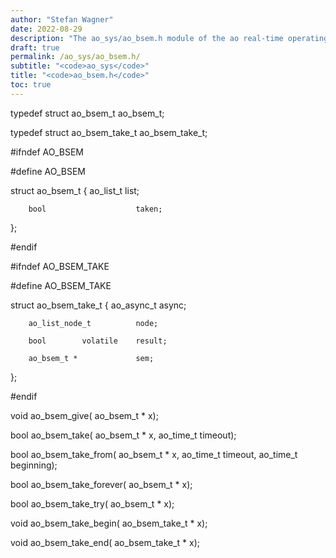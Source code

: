 ```yaml
---
author: "Stefan Wagner"
date: 2022-08-29
description: "The ao_sys/ao_bsem.h module of the ao real-time operating system."
draft: true
permalink: /ao_sys/ao_bsem.h/ 
subtitle: "<code>ao_sys</code>"
title: "<code>ao_bsem.h</code>"
toc: true
---
```


typedef struct  ao_bsem_t       ao_bsem_t;

typedef struct  ao_bsem_take_t  ao_bsem_take_t;

#ifndef AO_BSEM

#define AO_BSEM

struct  ao_bsem_t
{
        ao_list_t               list;

        bool                    taken;
};

#endif

#ifndef AO_BSEM_TAKE

#define AO_BSEM_TAKE

struct  ao_bsem_take_t
{
        ao_async_t              async;

        ao_list_node_t          node;

        bool        volatile    result;

        ao_bsem_t *             sem;
};

#endif

void    ao_bsem_give(           ao_bsem_t * x);

bool    ao_bsem_take(           ao_bsem_t * x, ao_time_t timeout);

bool    ao_bsem_take_from(      ao_bsem_t * x, ao_time_t timeout, ao_time_t beginning);

bool    ao_bsem_take_forever(   ao_bsem_t * x);

bool    ao_bsem_take_try(       ao_bsem_t * x);

void    ao_bsem_take_begin(     ao_bsem_take_t * x);

void    ao_bsem_take_end(       ao_bsem_take_t * x);

